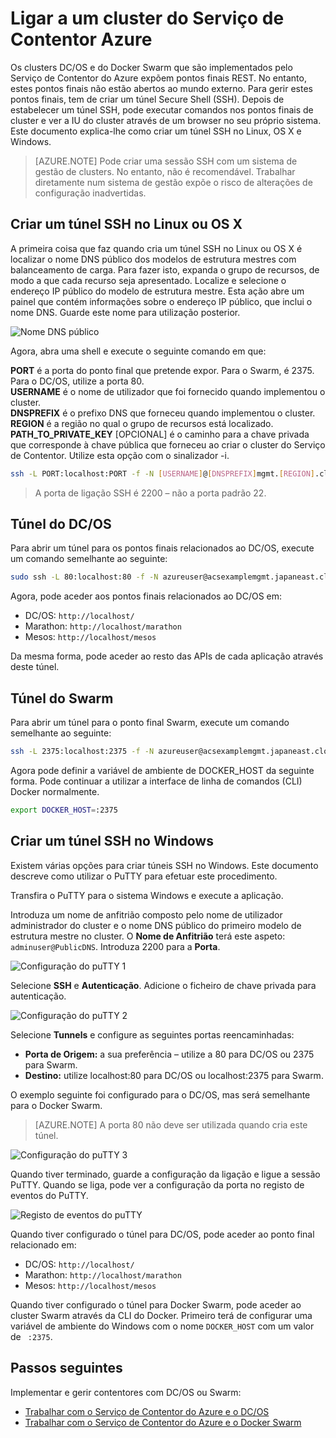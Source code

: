 <properties
   pageTitle="Ligar a um cluster do Serviço de Contentor Azure | Microsoft Azure"
   description="Ligar a um cluster do Serviço de Contentor Azure utilizando um túnel SSH."
   services="container-service"
   documentationCenter=""
   authors="rgardler"
   manager="timlt"
   editor=""
   tags="acs, azure-container-service"
   keywords="Docker, Contentores, Microserviços, DC/OS, Azure"/>

<tags
   ms.service="container-service"
   ms.devlang="na"
   ms.topic="get-started-article"
   ms.tgt_pltfrm="na"
   ms.workload="na"
   ms.date="09/13/2016"
   ms.author="rogardle"/>



# Ligar a um cluster do Serviço de Contentor Azure

Os clusters DC/OS e do Docker Swarm que são implementados pelo Serviço de Contentor do Azure expõem pontos finais REST. No entanto, estes pontos finais não estão abertos ao mundo externo. Para gerir estes pontos finais, tem de criar um túnel Secure Shell (SSH). Depois de estabelecer um túnel SSH, pode executar comandos nos pontos finais de cluster e ver a IU do cluster através de um browser no seu próprio sistema. Este documento explica-lhe como criar um túnel SSH no Linux, OS X e Windows.

>[AZURE.NOTE] Pode criar uma sessão SSH com um sistema de gestão de clusters. No entanto, não é recomendável. Trabalhar diretamente num sistema de gestão expõe o risco de alterações de configuração inadvertidas.   

## Criar um túnel SSH no Linux ou OS X

A primeira coisa que faz quando cria um túnel SSH no Linux ou OS X é localizar o nome DNS público dos modelos de estrutura mestres com balanceamento de carga. Para fazer isto, expanda o grupo de recursos, de modo a que cada recurso seja apresentado. Localize e selecione o endereço IP público do modelo de estrutura mestre. Esta ação abre um painel que contém informações sobre o endereço IP público, que inclui o nome DNS. Guarde este nome para utilização posterior. <br />


![Nome DNS público](media/pubdns.png)

Agora, abra uma shell e execute o seguinte comando em que:

**PORT** é a porta do ponto final que pretende expor. Para o Swarm, é 2375. Para o DC/OS, utilize a porta 80.  
**USERNAME** é o nome de utilizador que foi fornecido quando implementou o cluster.  
**DNSPREFIX** é o prefixo DNS que forneceu quando implementou o cluster.  
**REGION** é a região no qual o grupo de recursos está localizado.  
**PATH_TO_PRIVATE_KEY** [OPCIONAL] é o caminho para a chave privada que corresponde à chave pública que forneceu ao criar o cluster do Serviço de Contentor. Utilize esta opção com o sinalizador -i.

```bash
ssh -L PORT:localhost:PORT -f -N [USERNAME]@[DNSPREFIX]mgmt.[REGION].cloudapp.azure.com -p 2200
```
> A porta de ligação SSH é 2200 – não a porta padrão 22.

## Túnel do DC/OS

Para abrir um túnel para os pontos finais relacionados ao DC/OS, execute um comando semelhante ao seguinte:

```bash
sudo ssh -L 80:localhost:80 -f -N azureuser@acsexamplemgmt.japaneast.cloudapp.azure.com -p 2200
```

Agora, pode aceder aos pontos finais relacionados ao DC/OS em:

- DC/OS: `http://localhost/`
- Marathon: `http://localhost/marathon`
- Mesos: `http://localhost/mesos`

Da mesma forma, pode aceder ao resto das APIs de cada aplicação através deste túnel.

## Túnel do Swarm

Para abrir um túnel para o ponto final Swarm, execute um comando semelhante ao seguinte:

```bash
ssh -L 2375:localhost:2375 -f -N azureuser@acsexamplemgmt.japaneast.cloudapp.azure.com -p 2200
```

Agora pode definir a variável de ambiente de DOCKER_HOST da seguinte forma. Pode continuar a utilizar a interface de linha de comandos (CLI) Docker normalmente.

```bash
export DOCKER_HOST=:2375
```

## Criar um túnel SSH no Windows

Existem várias opções para criar túneis SSH no Windows. Este documento descreve como utilizar o PuTTY para efetuar este procedimento.

Transfira o PuTTY para o sistema Windows e execute a aplicação.

Introduza um nome de anfitrião composto pelo nome de utilizador administrador do cluster e o nome DNS público do primeiro modelo de estrutura mestre no cluster. O **Nome de Anfitrião** terá este aspeto: `adminuser@PublicDNS`. Introduza 2200 para a **Porta**.

![Configuração do puTTY 1](media/putty1.png)

Selecione **SSH** e **Autenticação**. Adicione o ficheiro de chave privada para autenticação.

![Configuração do puTTY 2](media/putty2.png)

Selecione **Tunnels** e configure as seguintes portas reencaminhadas:
- **Porta de Origem:** a sua preferência – utilize a 80 para DC/OS ou 2375 para Swarm.
- **Destino:** utilize localhost:80 para DC/OS ou localhost:2375 para Swarm.

O exemplo seguinte foi configurado para o DC/OS, mas será semelhante para o Docker Swarm.

>[AZURE.NOTE] A porta 80 não deve ser utilizada quando cria este túnel.

![Configuração do puTTY 3](media/putty3.png)

Quando tiver terminado, guarde a configuração da ligação e ligue a sessão PuTTY. Quando se liga, pode ver a configuração da porta no registo de eventos do PuTTY.

![Registo de eventos do puTTY](media/putty4.png)

Quando tiver configurado o túnel para DC/OS, pode aceder ao ponto final relacionado em:

- DC/OS: `http://localhost/`
- Marathon: `http://localhost/marathon`
- Mesos: `http://localhost/mesos`

Quando tiver configurado o túnel para Docker Swarm, pode aceder ao cluster Swarm através da CLI do Docker. Primeiro terá de configurar uma variável de ambiente do Windows com o nome `DOCKER_HOST` com um valor de ` :2375`.

## Passos seguintes

Implementar e gerir contentores com DC/OS ou Swarm:

- [Trabalhar com o Serviço de Contentor do Azure e o DC/OS](container-service-mesos-marathon-rest.md)
- [Trabalhar com o Serviço de Contentor do Azure e o Docker Swarm](container-service-docker-swarm.md)



<!--HONumber=Sep16_HO3-->


